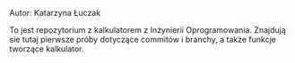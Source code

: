 Autor: Katarzyna Łuczak

To jest repozytorium z kalkulatorem z Inżynierii Oprogramowania.
Znajdują sie tutaj pierwsze próby dotyczące commitów i branchy, a także 
funkcje tworzące kalkulator.
